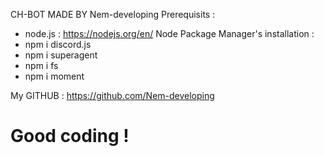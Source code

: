 CH-BOT MADE BY Nem-developing
Prerequisits : 
- node.js : https://nodejs.org/en/
Node Package Manager's installation : 
- npm i discord.js
- npm i superagent
- npm i fs
- npm i moment

My GITHUB : https://github.com/Nem-developing


#	Good coding !		

